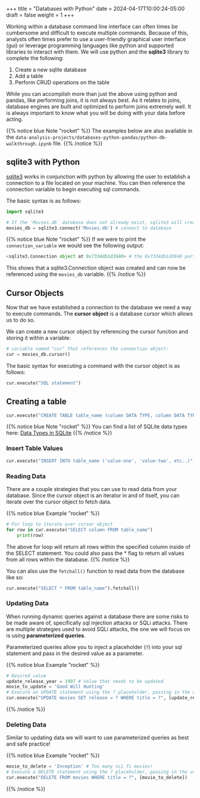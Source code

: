 +++
title = "Databases with Python"
date = 2024-04-17T10:00:24-05:00
draft = false
weight = 1
+++

Working within a database command line interface can often times be cumbersome and difficult to execute multiple commands. Because of this, analysts often times prefer to use a user-friendly graphical user interface (gui) or leverage programming languages like python and supported libraries to interact with them. We will use python and the **sqlite3** library to complete the following:
1. Create a new sqlite database
1. Add a table
1. Perform CRUD operations on the table

While you can accomplish more than just the above using python and pandas, like performing joins, it is not always best. As it relates to joins, database engines are built and optimized to perform joins extremely well. It is always important to know what you will be doing with your data before acting.

{{% notice blue Note "rocket" %}}
The examples below are also available in the `data-analysis-projects/databases-python-pandas/python-db-walkthrough.ipynb` file.
{{% /notice %}}

## sqlite3 with Python

[sqlite3](https://docs.python.org/3/library/sqlite3.html) works in conjunction with python by allowing the user to establish a connection to a file located on your machine. You can then reference the connection variable to begin executing sql commands.

The basic syntax is as follows:

```python
import sqlite3

# If the 'Movies.db` database does not already exist, sqlite3 will create one!
movies_db = sqlite3.connect('Movies.db') # connect to database
```

{{% notice blue Note "rocket" %}}
If we were to print the `connection_variable` we would see the following output:

```python
<sqlite3.Connection object at 0x7334db1d3940> # the 0x7334db1d3940 portion will vary
```

This shows that a sqlite3.Connection object was created and can now be referenced using the `movies_db` variable.
{{% /notice %}}

## Cursor Objects

Now that we have established a connection to the database we need a way to execute commands. The **cursor object** is a database cursor which allows us to do so.

We can create a new cursor object by referencing the cursor function and storing it within a variable:

```python
# variable named "cur" that references the connection object:
cur = movies_db.cursor()
```

The basic syntax for executing a command with the cursor object is as follows:

```python
cur.execute("SQL statement")
```

## Creating a table

```python
cur.execute("CREATE TABLE table_name (column DATA TYPE, column DATA TYPE, etc..)")
```

{{% notice blue Note "rocket" %}}
You can find a list of SQLite data types here: [Data Types in SQLite](https://sqlite.org/datatype3.html)
{{% /notice %}}

### Insert Table Values

```python
cur.execute("INSERT INTO table_name ('value-one', 'value-two', etc..)")
```

### Reading Data

There are a couple strategies that you can use to read data from your database. Since the cursor object is an iterator in and of itself, you can iterate over the cursor object to fetch data.

{{% notice blue Example "rocket" %}}

```python
# For loop to iterate over cursor object
for row in cur.execute("SELECT column FROM table_name")
    print(row)
```

The above for loop will return all rows within the specified column inside of the SELECT statement. You could also pass the * flag to return all values from all rows within the database.
{{% /notice %}}

You can also use the `fetchall()` function to read data from the database like so:

```python
cur.execute("SELECT * FROM table_name").fetchall()
```

### Updating Data

When running dynamic queries against a database there are some risks to be made aware of, specifically sql injection attacks or SQLi attacks. There are multiple strategies used to avoid SQLi attacks, the one we will focus on is using **parameterized queries**.

Parameterized queries allow you to inject a placeholder (`?`) into your sql statement and pass in the desired value as a parameter.

{{% notice blue Example "rocket" %}}
```python
# Desired value
update_release_year = 1997 # Value that needs to be updated
movie_to_update = 'Good Will Hunting'
# Execute an UPDATE statement using the ? placeholder, passing in the update variables as a list literal
cur.execute("UPDATE movies SET release = ? WHERE title = ?", [update_release_year, movie_to_update])
```
{{% /notice %}}

### Deleting Data

Similar to updating data we will want to use parameterized queries as best and safe practice!

{{% notice blue Example "rocket" %}}
```python
movie_to_delete = 'Inception' # Too many sci fi movies!
# Execute a DELETE statement using the ? placeholder, passing in the variable as a list literal
cur.execute("DELETE FROM movies WHERE title = ?", [movie_to_delete])
```
{{% /notice %}}
